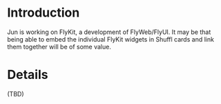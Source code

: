 # Introduction #

Jun is working on FlyKit, a development of FlyWeb/FlyUI.  It may be that being able to embed the individual FlyKit widgets in Shuffl cards and link them together will be of some value.

# Details #

(TBD)